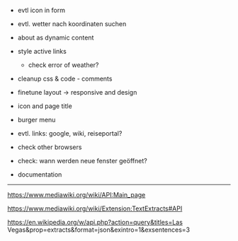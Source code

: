 * evtl icon  in form
* evtl. wetter nach koordinaten suchen

* about as dynamic content
* style active links

    * check error of weather?
* cleanup css & code - comments
* finetune layout -> responsive and design

* icon and page title
* burger menu

* evtl. links: google, wiki, reiseportal?


* check other browsers
* check: wann werden neue fenster geöffnet?
* documentation

---



https://www.mediawiki.org/wiki/API:Main_page

https://www.mediawiki.org/wiki/Extension:TextExtracts#API



https://en.wikipedia.org/w/api.php?action=query&titles=Las Vegas&prop=extracts&format=json&exintro=1&exsentences=3




